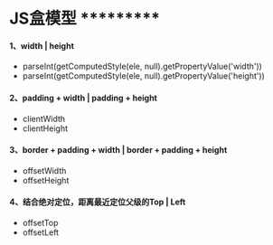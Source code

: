 # JS盒模型 *********

#### 1、width | height

- parseInt(getComputedStyle(ele, null).getPropertyValue('width'))
- parseInt(getComputedStyle(ele, null).getPropertyValue('height'))

#### 2、padding + width | padding + height

- clientWidth
- clientHeight

#### 3、border + padding + width | border + padding + height

- offsetWidth
- offsetHeight

#### 4、结合绝对定位，距离最近定位父级的Top | Left

- offsetTop
- offsetLeft